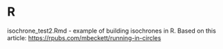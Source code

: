 # R

isochrone_test2.Rmd - example of building isochrones in R. Based on this article: https://rpubs.com/mbeckett/running-in-circles
